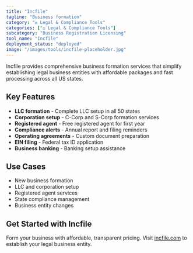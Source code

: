 ```yaml
---
title: "Incfile"
tagline: "Business formation"
category: "⚖️ Legal & Compliance Tools"
categories: ["⚖️ Legal & Compliance Tools"]
subcategory: "Business Registration Licensing"
tool_name: "Incfile"
deployment_status: "deployed"
image: "/images/tools/incfile-placeholder.jpg"
---
```

Incfile provides comprehensive business formation services that simplify establishing legal business entities with affordable packages and fast processing across all US states.

## Key Features

- **LLC formation** - Complete LLC setup in all 50 states
- **Corporation setup** - C-Corp and S-Corp formation services
- **Registered agent** - Free registered agent for first year
- **Compliance alerts** - Annual report and filing reminders
- **Operating agreements** - Custom document preparation
- **EIN filing** - Federal tax ID application
- **Business banking** - Banking setup assistance

## Use Cases

- New business formation
- LLC and corporation setup
- Registered agent services
- State compliance management
- Business entity changes

## Get Started with Incfile

Form your business with affordable, transparent pricing. Visit [incfile.com](https://www.incfile.com) to establish your legal business entity.
